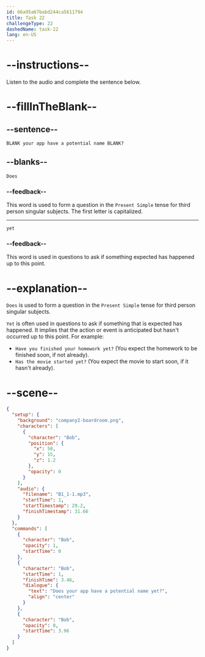 ```yaml
---
id: 66a95a67babd244ca5611794
title: Task 22
challengeType: 22
dashedName: task-22
lang: en-US
---
```


<!--
AUDIO REFERENCE:
Bob: Does your app have a potential name yet?
-->

# --instructions--

Listen to the audio and complete the sentence below.

# --fillInTheBlank--

## --sentence--

`BLANK your app have a potential name BLANK?`

## --blanks--

`Does`

### --feedback--

This word is used to form a question in the `Present Simple` tense for third person singular subjects. The first letter is capitalized.

---
`yet`

### --feedback--

This word is used in questions to ask if something expected has happened up to this point.

# --explanation--

`Does` is used to form a question in the `Present Simple` tense for third person singular subjects.

`Yet` is often used in questions to ask if something that is expected has happened. It implies that the action or event is anticipated but hasn't occurred up to this point. For example:

- `Have you finished your homework yet?` (You expect the homework to be finished soon, if not already).
- `Has the movie started yet?` (You expect the movie to start soon, if it hasn't already).


# --scene--

```json
{
  "setup": {
    "background": "company2-boardroom.png",
    "characters": [
      {
        "character": "Bob",
        "position": {
          "x": 50,
          "y": 15,
          "z": 1.2
        },
        "opacity": 0
      }
    ],
    "audio": {
      "filename": "B1_1-1.mp3",
      "startTime": 1,
      "startTimestamp": 29.2,
      "finishTimestamp": 31.66
    }
  },
  "commands": [
    {
      "character": "Bob",
      "opacity": 1,
      "startTime": 0
    },
    {
      "character": "Bob",
      "startTime": 1,
      "finishTime": 3.46,
      "dialogue": {
        "text": "Does your app have a potential name yet?",
        "align": "center"
      }
    },
    {
      "character": "Bob",
      "opacity": 0,
      "startTime": 3.96
    }
  ]
}
```
